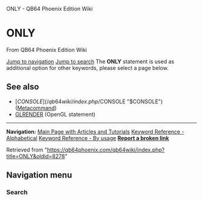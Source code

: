 


ONLY - QB64 Phoenix Edition Wiki








# ONLY



From QB64 Phoenix Edition Wiki



[Jump to navigation](#mw-head)
[Jump to search](#searchInput)
The **ONLY** statement is used as additional option for other keywords, please select a page below.


  




## See also


* [$CONSOLE](/qb64wiki/index.php/$CONSOLE "$CONSOLE") ([Metacommand](/qb64wiki/index.php/Metacommand "Metacommand"))
* [GLRENDER](/qb64wiki/index.php/GLRENDER "GLRENDER") (OpenGL statement)


  






---


**Navigation:**
[Main Page with Articles and Tutorials](/qb64wiki/index.php/Main_Page "Main Page")
[Keyword Reference - Alphabetical](/qb64wiki/index.php/Keyword_Reference_-_Alphabetical "Keyword Reference - Alphabetical")
[Keyword Reference - By usage](/qb64wiki/index.php/Keyword_Reference_-_By_usage "Keyword Reference - By usage")
**[Report a broken link](https://qb64phoenix.com/forum/showthread.php?tid=2800)**  





Retrieved from "<https://qb64phoenix.com/qb64wiki/index.php?title=ONLY&oldid=8278>"




## Navigation menu








### Search





















